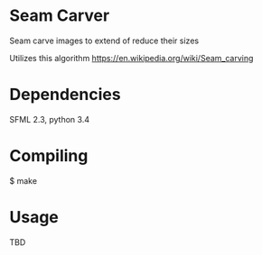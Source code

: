 # Seam Carver

Seam carve images to extend of reduce their sizes

Utilizes this algorithm
https://en.wikipedia.org/wiki/Seam_carving

# Dependencies

SFML 2.3, python 3.4

# Compiling

$ make

# Usage

TBD
